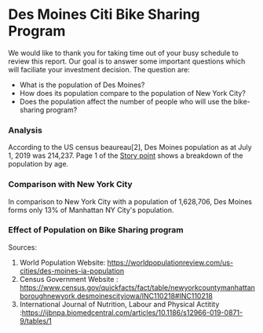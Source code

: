 # Des Moines Citi Bike Sharing Program 

We would like to thank you for taking time out of your busy schedule to review this report. Our goal is to answer some important questions which will faciliate your investment decision. The question are:
* What is the population of Des Moines? 
* How does its population compare to the population of New York City? 
* Does the population affect the number of people who will use the bike-sharing program? 
### Analysis 
According to the US census beaureau[2], Des Moines population as at July 1, 2019 was  214,237. Page 1 of the [Story point](https://public.tableau.com/profile/femi.adeleke#!/vizhome/Book1_15955256267580/StoryPoints?publish=yes) shows a breakdown of the population by age.

### Comparison with New York City
In comparison to New York City with a population of 1,628,706, Des Moines forms only 13% of Manhattan NY City's population. 

### Effect of Population on Bike Sharing program







Sources:
1. World Population Website: https://worldpopulationreview.com/us-cities/des-moines-ia-population
2. Census Government Website : https://www.census.gov/quickfacts/fact/table/newyorkcountymanhattanboroughnewyork,desmoinescityiowa/INC110218#INC110218
3. International Journal of Nutrition, Labour and Physical Actitity :https://ijbnpa.biomedcentral.com/articles/10.1186/s12966-019-0871-9/tables/1

